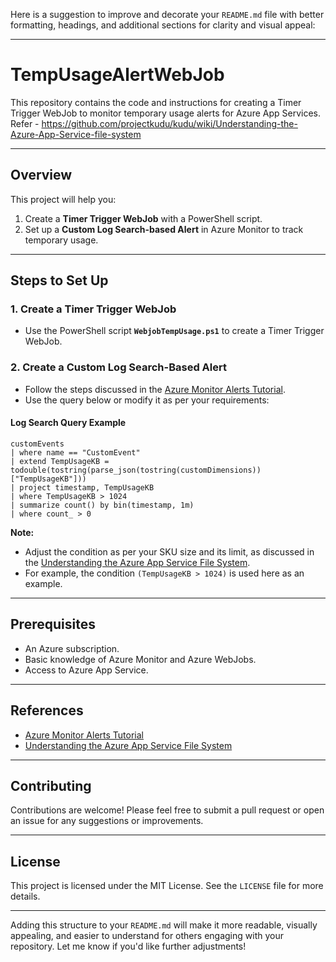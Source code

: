 Here is a suggestion to improve and decorate your `README.md` file with better formatting, headings, and additional sections for clarity and visual appeal:

---

# TempUsageAlertWebJob

This repository contains the code and instructions for creating a Timer Trigger WebJob to monitor temporary usage alerts for Azure App Services.
Refer - https://github.com/projectkudu/kudu/wiki/Understanding-the-Azure-App-Service-file-system

---

## Overview

This project will help you:
1. Create a **Timer Trigger WebJob** with a PowerShell script.
2. Set up a **Custom Log Search-based Alert** in Azure Monitor to track temporary usage.

---

## Steps to Set Up

### 1. Create a Timer Trigger WebJob
- Use the PowerShell script **`WebjobTempUsage.ps1`** to create a Timer Trigger WebJob.

### 2. Create a Custom Log Search-Based Alert
- Follow the steps discussed in the [Azure Monitor Alerts Tutorial](https://learn.microsoft.com/en-us/azure/azure-monitor/alerts/tutorial-log-alert).
- Use the query below or modify it as per your requirements:

#### Log Search Query Example
```kusto
customEvents
| where name == "CustomEvent"
| extend TempUsageKB = todouble(tostring(parse_json(tostring(customDimensions))["TempUsageKB"]))
| project timestamp, TempUsageKB
| where TempUsageKB > 1024
| summarize count() by bin(timestamp, 1m)
| where count_ > 0
```

**Note:**  
- Adjust the condition as per your SKU size and its limit, as discussed in the [Understanding the Azure App Service File System](https://github.com/projectkudu/kudu/wiki/Understanding-the-Azure-App-Service-file-system).  
- For example, the condition `(TempUsageKB > 1024)` is used here as an example.

---

## Prerequisites

- An Azure subscription.
- Basic knowledge of Azure Monitor and Azure WebJobs.
- Access to Azure App Service.

---

## References

- [Azure Monitor Alerts Tutorial](https://learn.microsoft.com/en-us/azure/azure-monitor/alerts/tutorial-log-alert)
- [Understanding the Azure App Service File System](https://github.com/projectkudu/kudu/wiki/Understanding-the-Azure-App-Service-file-system)

---

## Contributing

Contributions are welcome! Please feel free to submit a pull request or open an issue for any suggestions or improvements.

---

## License

This project is licensed under the MIT License. See the `LICENSE` file for more details.

---

Adding this structure to your `README.md` will make it more readable, visually appealing, and easier to understand for others engaging with your repository. Let me know if you'd like further adjustments!
